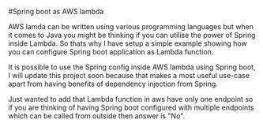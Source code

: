 #Spring boot as AWS lambda
 
AWS lamda can be written using various programming languages but when it comes to Java you might be thinking if you can utilise the power of Spring inside Lambda. So thats why I have setup a simple example showing how you can configure Spring boot application as Lambda function.

It is possible to use the Spring config inside AWS lambda using Spring boot, I will update this project soon because that makes a most useful use-case apart from having benefits of dependency injection from Spring.

Just wanted to add that Lambda function in aws have only one endpoint so if you are thinking of having Spring boot configured with multiple endpoints which can be called from outside then answer is "No".
